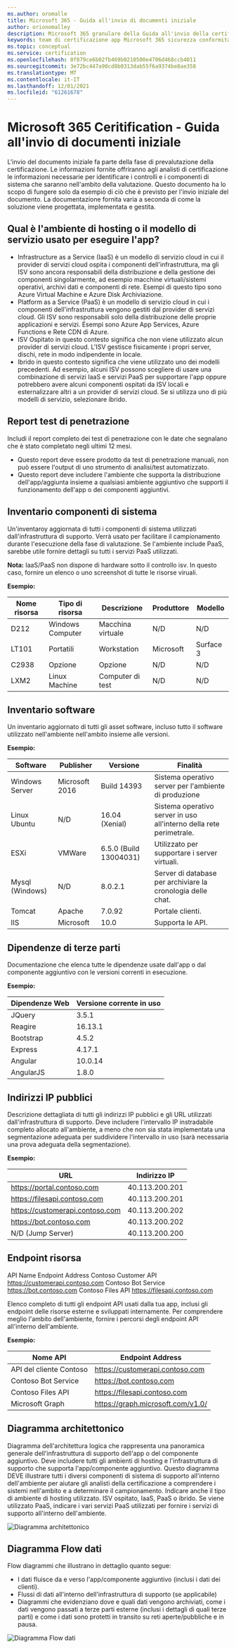 ```yaml
---
ms.author: oromalle
title: Microsoft 365 - Guida all'invio di documenti iniziale
author: orionomalley
description: Microsoft 365 granulare della Guida all'invio della certificazione
keywords: team di certificazione app Microsoft 365 sicurezza conformità m365 invio documento iniziale
ms.topic: conceptual
ms.service: certification
ms.openlocfilehash: 0f879ce6b02fb469b0210500e4706d468ccb4011
ms.sourcegitcommit: 3e72bc447a90cd8b0313dab55f6a9374be8ae358
ms.translationtype: MT
ms.contentlocale: it-IT
ms.lasthandoff: 12/01/2021
ms.locfileid: "61261678"
---
```

# <a name="microsoft-365-ceritification---initial-document-submission-guide"></a>Microsoft 365 Ceritification - Guida all'invio di documenti iniziale

L'invio del documento iniziale fa parte della fase di prevalutazione della certificazione. Le informazioni fornite offriranno agli analisti di certificazione le informazioni necessarie per identificare i controlli e i componenti di sistema che saranno nell'ambito della valutazione. Questo documento ha lo scopo di fungere solo da esempio di ciò che è previsto per l'invio iniziale del documento. La documentazione fornita varia a seconda di come la soluzione viene progettata, implementata e gestita.

## <a name="what-is-the-hosting-environment-or-service-model-used-to-run-your-app"></a>Qual è l'ambiente di hosting o il modello di servizio usato per eseguire l'app?
- Infrastructure as a Service (IaaS) è un modello di servizio cloud in cui il provider di servizi cloud ospita i componenti dell'infrastruttura, ma gli ISV sono ancora responsabili della distribuzione e della gestione dei componenti singolarmente, ad esempio macchine virtuali/sistemi operativi, archivi dati e componenti di rete. Esempi di questo tipo sono Azure Virtual Machine e Azure Disk Archiviazione.
- Platform as a Service (PaaS) è un modello di servizio cloud in cui i componenti dell'infrastruttura vengono gestiti dal provider di servizi cloud. Gli ISV sono responsabili solo della distribuzione delle proprie applicazioni e servizi. Esempi sono Azure App Services, Azure Functions e Rete CDN di Azure.
- ISV Ospitato in questo contesto significa che non viene utilizzato alcun provider di servizi cloud. L'ISV gestisce fisicamente i propri server, dischi, rete in modo indipendente in locale.
- Ibrido in questo contesto significa che viene utilizzato uno dei modelli precedenti. Ad esempio, alcuni ISV possono scegliere di usare una combinazione di servizi IaaS e servizi PaaS per supportare l'app oppure potrebbero avere alcuni componenti ospitati da ISV locali e esternalizzare altri a un provider di servizi cloud. Se si utilizza uno di più modelli di servizio, selezionare ibrido.

## <a name="penetration-test-report"></a>Report test di penetrazione

Includi il report completo dei test di penetrazione con le date che segnalano che è stato completato negli ultimi 12 mesi. 
-   Questo report deve essere prodotto da test di penetrazione manuali, non può essere l'output di uno strumento di analisi/test automatizzato.
-   Questo report deve includere l'ambiente che supporta la distribuzione dell'app/aggiunta insieme a qualsiasi ambiente aggiuntivo che supporti il funzionamento dell'app o dei componenti aggiuntivi.


## <a name="system-component-inventory"></a>Inventario componenti di sistema

Un'inventaroy aggiornata di tutti i componenti di sistema utilizzati dall'infrastruttura di supporto. Verrà usato per facilitare il campionamento durante l'esecuzione della fase di valutazione. Se l'ambiente include PaaS, sarebbe utile fornire dettagli su tutti i servizi PaaS utilizzati.

**Nota:** IaaS/PaaS non dispone di hardware sotto il controllo isv.  In questo caso, fornire un elenco o uno screenshot di tutte le risorse viruali.

**Esempio:**

|Nome risorsa|    Tipo di risorsa| Descrizione|    Produttore|   Modello|
|-|-|-|-|-|
|D212|  Windows Computer|   Macchina virtuale|    N/D| N/D|
|LT101| Portatili| Workstation|    Microsoft|  Surface 3|
|C2938| Opzione| Opzione|N/D|N/D|     
|LXM2|  Linux Machine|  Computer di test|N/D|N/D|       


## <a name="software-inventory"></a>Inventario software

Un inventario aggiornato di tutti gli asset software, incluso tutto il software utilizzato nell'ambiente nell'ambito insieme alle versioni.

**Esempio:**

|Software|  Publisher|  Versione|     Finalità|
|-|-|-|-|
|Windows Server|    Microsoft 2016 | Build 14393| Sistema operativo server per l'ambiente di produzione|.
|Linux Ubuntu|  N/D|    16.04 (Xenial)| Sistema operativo server in uso all'interno della rete perimetrale.|
|ESXi|  VMWare| 6.5.0 (Build 13004031)| Utilizzato per supportare i server virtuali.|
|Mysql (Windows)|   N/D|    8.0.2.1|    Server di database per archiviare la cronologia delle chat.|
|Tomcat|        Apache| 7.0.92| Portale clienti.|
|IIS|   Microsoft|  10.0|   Supporta le API.|


## <a name="third-party-dependencies"></a>Dipendenze di terze parti

Documentazione che elenca tutte le dipendenze usate dall'app o dal componente aggiuntivo con le versioni correnti in esecuzione.

**Esempio:**

|Dipendenze Web|  Versione corrente in uso|
|-|-|
|JQuery|    3.5.1|
|Reagire| 16.13.1|
|Bootstrap| 4.5.2|
|Express|   4.17.1|
|Angular|   10.0.14|
|AngularJS| 1.8.0|


## <a name="public-ip-addresses"></a>Indirizzi IP pubblici

Descrizione dettagliata di tutti gli indirizzi IP pubblici e gli URL utilizzati dall'infrastruttura di supporto. Deve includere l'intervallo IP instradabile completo allocato all'ambiente, a meno che non sia stata implementata una segmentazione adeguata per suddividere l'intervallo in uso (sarà necessaria una prova adeguata della segmentazione).

**Esempio:**

|URL|  Indirizzo IP|
|-|-|
|https://portal.contoso.com |40.113.200.201 |
|https://filesapi.contoso.com|  40.113.200.201|
|https://customerapi.contoso.com|   40.113.200.202|
|https://bot.contoso.com|   40.113.200.202|
|N/D (Jump Server)| 40.113.200.200|


## <a name="resource-endpoints"></a>Endpoint risorsa

API Name Endpoint Address Contoso Customer API    https://customerapi.contoso.com Contoso Bot Service https://bot.contoso.com Contoso Files API   https://filesapi.contoso.com

Elenco completo di tutti gli endpoint API usati dalla tua app, inclusi gli endpoint delle risorse esterne e sviluppati internamente. Per comprendere meglio l'ambito dell'ambiente, fornire i percorsi degli endpoint API all'interno dell'ambiente.

**Esempio:**

|Nome API|  Endpoint Address|
|-|-|
|API del cliente Contoso|  https://customerapi.contoso.com|
|Contoso Bot Service|   https://bot.contoso.com|
|Contoso Files API| https://filesapi.contoso.com|
|Microsoft Graph| https://graph.microsoft.com/v1.0/|


## <a name="architectural-diagram"></a>Diagramma architettonico

Diagramma dell'architettura logica che rappresenta una panoramica generale dell'infrastruttura di supporto dell'app o del componente aggiuntivo. Deve includere tutti gli ambienti di hosting e l'infrastruttura di supporto che supporta l'app/componente aggiuntivo. Questo diagramma DEVE illustrare tutti i diversi componenti di sistema di supporto all'interno dell'ambiente per aiutare gli analisti della certificazione a comprendere i sistemi nell'ambito e a determinare il campionamento. Indicare anche il tipo di ambiente di hosting utilizzato. ISV ospitato, IaaS, PaaS o ibrido. Se viene utilizzato PaaS, indicare i vari servizi PaaS utilizzati per fornire i servizi di supporto all'interno dell'ambiente.

![Diagramma architettonico](../media/Architecturaldiagram.png)

## <a name="data-flow-diagram"></a>Diagramma Flow dati

Flow diagrammi che illustrano in dettaglio quanto segue:
-   I dati fluisce da e verso l'app/componente aggiuntivo (inclusi i dati dei clienti).
-   Flussi di dati all'interno dell'infrastruttura di supporto (se applicabile)
-   Diagrammi che evidenziano dove e quali dati vengono archiviati, come i dati vengono passati a terze parti esterne (inclusi i dettagli di quali terze parti) e come i dati sono protetti in transito su reti aperte/pubbliche e in pausa.

![Diagramma Flow dati](../media/Dataflowdiagram.png)




